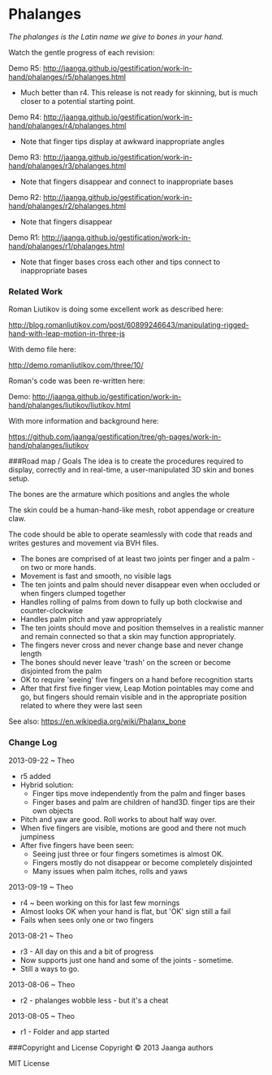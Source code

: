 Phalanges
=========
_The phalanges is the Latin name we give to bones in your hand._


Watch the gentle progress of each revision:

Demo R5: http://jaanga.github.io/gestification/work-in-hand/phalanges/r5/phalanges.html  
- Much better than r4. This release is not ready for skinning, but is much closer to a potential starting point.

Demo R4: http://jaanga.github.io/gestification/work-in-hand/phalanges/r4/phalanges.html  
- Note that finger tips display at awkward inappropriate angles

Demo R3: http://jaanga.github.io/gestification/work-in-hand/phalanges/r3/phalanges.html  
- Note that fingers disappear and connect to inappropriate bases

Demo R2: http://jaanga.github.io/gestification/work-in-hand/phalanges/r2/phalanges.html  
- Note that fingers disappear

Demo R1: http://jaanga.github.io/gestification/work-in-hand/phalanges/r1/phalanges.html  
- Note that finger bases cross each other and tips connect to inappropriate bases


### Related Work
Roman Liutikov is doing some excellent work as described here:

http://blog.romanliutikov.com/post/60899246643/manipulating-rigged-hand-with-leap-motion-in-three-js

With demo file here:

http://demo.romanliutikov.com/three/10/

Roman's code was been re-written here:

Demo: http://jaanga.github.io/gestification/work-in-hand/phalanges/liutikov/liutikov.html

With more information and background here:

https://github.com/jaanga/gestification/tree/gh-pages/work-in-hand/phalanges/liutikov

 
###Road map / Goals
The idea is to create the procedures required to display, correctly and in real-time, a user-manipulated 3D skin and bones setup.

The bones are the armature which positions and angles the whole

The skin could be a human-hand-like mesh, robot appendage or creature claw.

The code should be able to operate seamlessly with code that reads and writes gestures and movement via BVH files.

* The bones are comprised of at least two joints per finger and a palm - on two or more hands.
* Movement is fast and smooth, no visible lags
* The ten joints and palm should never disappear even when occluded or when fingers clumped together
* Handles rolling of palms from down to fully up both clockwise and counter-clockwise
* Handles palm pitch and yaw appropriately 
* The ten joints should move and position themselves in a realistic manner and remain connected so that a skin may function appropriately.
* The fingers never cross and never change base and never change length
* The bones should never leave 'trash' on the screen or become disjointed from the palm
* OK to require 'seeing' five fingers on a hand before recognition starts
* After that first five finger view, Leap Motion pointables may come and go, but fingers should remain visible and in the appropriate position related to where they were last seen


See also: https://en.wikipedia.org/wiki/Phalanx_bone

### Change Log

2013-09-22 ~ Theo
* r5 added
* Hybrid solution: 
	* Finger tips move independently from the palm and finger bases
	* Finger bases and palm are children of hand3D. finger tips are their own objects
* Pitch and yaw are good. Roll works to about half way over.
* When five fingers are visible, motions are good and there not much jumpiness
* After five fingers have been seen:
	* Seeing just three or four fingers sometimes is almost OK.
	* Fingers mostly do not disappear or become completely disjointed
	* Many issues when palm itches, rolls and yaws
 
2013-09-19 ~ Theo
* r4 ~ been working on this for last few mornings
* Almost looks OK when your hand is flat, but 'OK' sign still a fail
* Fails when sees only one or two fingers

2013-08-21 ~ Theo
* r3 - All day on this and a bit of progress
* Now supports just one hand and some of the joints - sometime.
* Still a ways to go.

2013-08-06 ~ Theo
* r2 - phalanges wobble less - but it's a cheat

2013-08-05 ~ Theo
* r1 - Folder and app started


###Copyright and License
Copyright &copy; 2013 Jaanga authors

MIT License